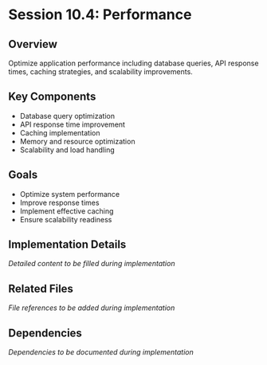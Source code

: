 # Session 10.4: Performance

## Overview
Optimize application performance including database queries, API response times, caching strategies, and scalability improvements.

## Key Components
- Database query optimization
- API response time improvement
- Caching implementation
- Memory and resource optimization
- Scalability and load handling

## Goals
- Optimize system performance
- Improve response times
- Implement effective caching
- Ensure scalability readiness

## Implementation Details
*Detailed content to be filled during implementation*

## Related Files
*File references to be added during implementation*

## Dependencies
*Dependencies to be documented during implementation*